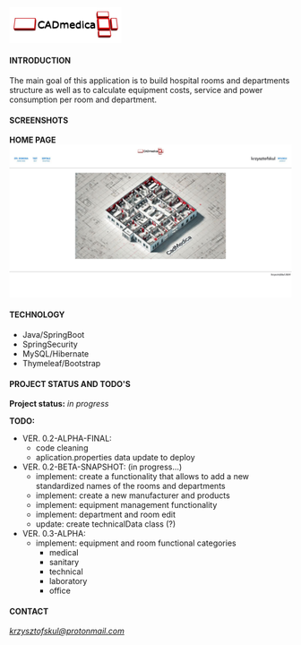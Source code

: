<img src="./src/main/resources/static/img/CADmedica.jpg" width="200px"/>  

#### INTRODUCTION
The main goal of this application is to build hospital rooms and departments structure as well as to calculate equipment costs, service and power consumption per room and department.

#### SCREENSHOTS
**HOME PAGE**  
<img src="./src/main/resources/static/img/readme/homepage-01.jpg" width="720px"/>   

#### TECHNOLOGY
* Java/SpringBoot
* SpringSecurity  
* MySQL/Hibernate  
* Thymeleaf/Bootstrap

#### PROJECT STATUS AND TODO'S

**Project status:** *in progress*  

**TODO:**  

* VER. 0.2-ALPHA-FINAL:  
    * code cleaning  
    * aplication.properties data update to deploy  
* VER. 0.2-BETA-SNAPSHOT:  (in progress...)  
    * implement: create a functionality that allows to add a new standardized names of the rooms and departments  
    * implement: create a new manufacturer and products  
    * implement: equipment management functionality  
    * implement: department and room edit  
    * update: create technicalData class (?) 
* VER. 0.3-ALPHA:  
    * implement: equipment and room functional categories  
      * medical  
      * sanitary  
      * technical  
      * laboratory  
      * office  
    
#### CONTACT
*krzysztofskul@protonmail.com*